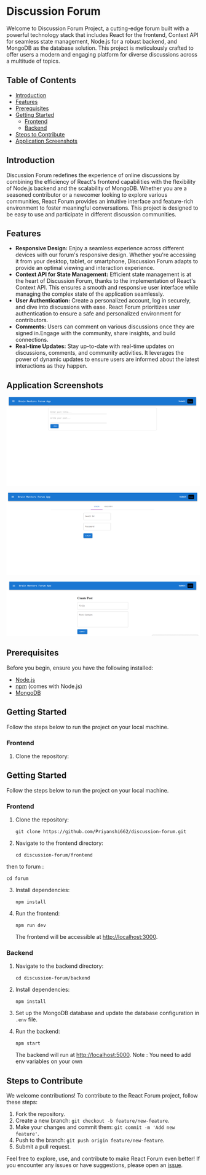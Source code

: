 # Discussion Forum

Welcome to Discussion Forum Project, a cutting-edge forum built with a powerful technology stack that includes React for the frontend, Context API for seamless state management, Node.js for a robust backend, and MongoDB as the database solution. This project is meticulously crafted to offer users a modern and engaging platform for diverse discussions across a multitude of topics.

## Table of Contents

- [Introduction](#introduction)
- [Features](#features)
- [Prerequisites](#prerequisites)
- [Getting Started](#getting-started)
  - [Frontend](#frontend)
  - [Backend](#backend)
- [Steps to Contribute](#steps-to-contribute)
- [Application Screenshots](#application-screenshots)

## Introduction

Discussion Forum redefines the experience of online discussions by combining the efficiency of React's frontend capabilities with the flexibility of Node.js backend and the scalability of MongoDB. Whether you are a seasoned contributor or a newcomer looking to explore various communities, React Forum provides an intuitive interface and feature-rich environment to foster meaningful conversations. This project is designed to be easy to use and participate in different discussion communities.

## Features

- **Responsive Design:** 
Enjoy a seamless experience across different devices with our forum's responsive design. Whether you're accessing it from your desktop, tablet, or smartphone, Discussion Forum adapts to provide an optimal viewing and interaction experience.
- **Context API for State Management:** 
Efficient state management is at the heart of Discussion Forum, thanks to the implementation of React's Context API. This ensures a smooth and responsive user interface while managing the complex state of the application seamlessly.
- **User Authentication:** 
Create a personalized account, log in securely, and dive into discussions with ease. React Forum prioritizes user authentication to ensure a safe and personalized environment for contributors.
- **Comments:** 
Users can comment on various discussions once they are signed in.Engage with the community, share insights, and build connections.
- **Real-time Updates:**
Stay up-to-date with real-time updates on discussions, comments, and community activities. It leverages the power of dynamic updates to ensure users are informed about the latest interactions as they happen.

## Application Screenshots

![Alt text](<Screenshot 2024-01-17 002138.png>)

![Alt text](<Screenshot 2024-01-17 002204.png>)

![Alt text](<Screenshot 2024-01-17 002242.png>)

## Prerequisites

Before you begin, ensure you have the following installed:

- [Node.js](https://nodejs.org/)
- [npm](https://www.npmjs.com/) (comes with Node.js)
- [MongoDB](https://www.mongodb.com/try/download/community)

## Getting Started

Follow the steps below to run the project on your local machine.

### Frontend

1. Clone the repository:



## Getting Started

Follow the steps below to run the project on your local machine.

### Frontend

1. Clone the repository:

   ```
   git clone https://github.com/Priyanshi662/discussion-forum.git
   ```

2. Navigate to the frontend directory:

   ```
   cd discussion-forum/frontend
   ```
  then to forum :
  ```
  cd forum
  ```

3. Install dependencies:

   ```
   npm install
   ```

4. Run the frontend:

   ```
   npm run dev
   ```

   The frontend will be accessible at [http://localhost:3000](http://localhost:3000).

### Backend

1. Navigate to the backend directory:

   ```
   cd discussion-forum/backend
   ```

2. Install dependencies:

   ```
   npm install
   ```

3. Set up the MongoDB database and update the database configuration in `.env` file.

4. Run the backend:

   ```
   npm start
   ```

   The backend will run at [http://localhost:5000](http://localhost:5000).
Note : You need to add env variables on your own

## Steps to Contribute

We welcome contributions! To contribute to the React Forum project, follow these steps:

1. Fork the repository.
2. Create a new branch: `git checkout -b feature/new-feature`.
3. Make your changes and commit them: `git commit -m 'Add new feature'`.
4. Push to the branch: `git push origin feature/new-feature`.
5. Submit a pull request.

Feel free to explore, use, and contribute to make React Forum even better! If you encounter any issues or have suggestions, please open an [issue](https://github.com/Priyanshi662/discussion-forum/issues).
